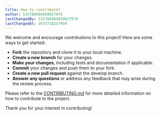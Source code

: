```yaml
---
title: How to contribute?
author: 535708984959827978
lastChangedBy: 535708984959827978
lastChangedAt: 1673718257959
---
```


We welcome and encourage contributions to this project! Here are some ways to get started:
 - **Fork** the repository and clone it to your local machine.
 - **Create a new branch** for your changes.
 - **Make your changes**, including tests and documentation if applicable.
 - **Commit** your changes and push them to your fork.
 - **Create a new pull request** against the develop branch.
 - **Answer any questions** or address any feedback that may arise during the review process.

Please refer to the [CONTRIBUTING.md](https://github.com/fleeb-s-pizza/docs) for more detailed information on how to contribute to the project.

Thank you for your interest in contributing!